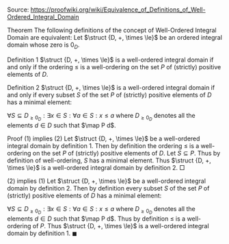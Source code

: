 # 

Source: https://proofwiki.org/wiki/Equivalence_of_Definitions_of_Well-Ordered_Integral_Domain



Theorem
The following definitions of the concept of Well-Ordered Integral Domain are equivalent:
Let $\struct {D, +, \times \le}$ be an ordered integral domain whose zero is $0_D$.

Definition 1
$\struct {D, +, \times \le}$ is a well-ordered integral domain if and only if the ordering $\le$ is a well-ordering on the set $P$ of (strictly) positive elements of $D$.

Definition 2
$\struct {D, +, \times \le}$ is a well-ordered integral domain if and only if every subset $S$ of the set $P$ of (strictly) positive elements of $D$ has a minimal element:

$\forall S \subseteq D_{\ge 0_D}: \exists x \in S: \forall a \in S: x \le a$
where $D_{\ge 0_D}$ denotes all the elements $d \in D$ such that $\map P d$.


Proof
$(1)$ implies $(2)$
Let $\struct {D, +, \times \le}$ be a well-ordered integral domain by definition 1.
Then by definition the ordering $\le$ is a well-ordering on the set $P$ of (strictly) positive elements of $D$.
Let $S \subseteq P$.
Thus by definition of well-ordering, $S$ has a minimal element.
Thus $\struct {D, +, \times \le}$ is a well-ordered integral domain by definition 2.
$\Box$


$(2)$ implies $(1)$
Let $\struct {D, +, \times \le}$ be a well-ordered integral domain by definition 2.
Then by definition every subset $S$ of the set $P$ of (strictly) positive elements of $D$ has a minimal element:

$\forall S \subseteq D_{\ge 0_D}: \exists x \in S: \forall a \in S: x \le a$
where $D_{\ge 0_D}$ denotes all the elements $d \in D$ such that $\map P d$.
Thus by definition $\le$ is a well-ordering of $P$.
Thus $\struct {D, +, \times \le}$ is a well-ordered integral domain by definition 1.
$\blacksquare$






